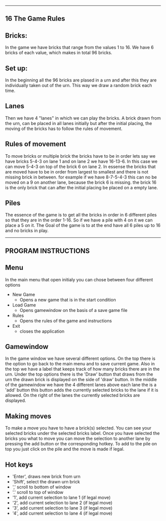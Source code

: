 --------------------------------------------------------------
16 The Game Rules 
--------------------------------------------------------------

Bricks:
----------------
In the game we have bricks that range from the values 1 to 16. We have 6 bricks of each value, which makes in total 96 bricks. 

Set up:
----------------
In the beginning all the 96 bricks are plased in a urn and after this they are individually taken out of the urn. This way we draw a random brick each time.

Lanes
----------------
 Then we have 4 "lanes" in which we can play the bricks. A brick drawn from the urn, can be placed in all lanes initially but after the initial placing, the moving of the bricks has to follow the rules of movement.

Rules of movement 
----------------
To move bricks or multiple brick the bricks have to be in order lets say we have bricks 5-4-3 on lane 1 and on lane 2 we have 16-13-6. In this case we can move 5-4-3 on top of the brick 6 on lane 2. In essense the bricks that are moved have to be in order from largest to smallest and there is not missing brick in between. for example if we have 8-7-5-4-3 this can no be moved on a 9 on another lane, because the brick 6 is missing. the brick 16 is the only brick that can after the initial placing be placed on a empty lane. 

Piles
----------------
The essence of the game is to get all the bricks in order in 6 different piles so that they are in the order 1-16. So if we have a pile with 4 on it we can place a 5 on it. The Goal of the game is to at the end have all 6 piles up to 16 and no bricks in play.





--------------------------------------------------------------
PROGRAM INSTRUCTIONS
--------------------------------------------------------------

Menu
----------------

In the main menu that open initialy you can chose between four different options
- New Game
	- Opens a new game that is in the start condition
- Load Game 
	- Opens gamewindow on the basis of a save game file
- Rules
	- Opens the rules of the game and instructions
- Exit
	- closes the application

Gamewindow
----------------
In the game window we have several different options. On the top there is the  option to go back to the main menu and to save current game.
Also in the top we have a label that keeps track of how many bricks there are in the urn.
Under the top options there is the 'Draw' button that draws from the urn the drawn brick is displayed on the side of 'draw' button.
In the middle of the gamewindow we have the 4 different lanes above each lane the is a 'add' button this button adds the currently selected bricks to the lane if it is allowed. On the right of the lanes the currently selected bricks are displayed. 


Making moves
----------------
To make a move you have to have a brick(s) selected. You can see your selected bricks under the selected bricks label. Once you have selected the bricks you what to move you can move the selection to another lane by pressing the add button or the corresponding hotkey. To add to the pile on top you just click on the pile and the move is made if legal.

Hot keys
----------------
- 'Enter', draws new brick from urn
- 'Shift', select the drawn urn brick
- ',' scroll to bottom of window
- '.' scroll to top of window
- '1', add current selection to lane 1 (if legal move)
- '2', add current selection to lane 2 (if legal move)
- '3', add current selection to lane 3 (if legal move)
- '4', add current selection to lane 4 (if legal move)















